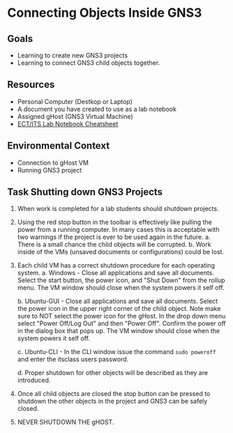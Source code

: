 # Connecting Objects Inside GNS3

## Goals
- Learning to create new GNS3 projects
- Learning to connect GNS3 child objects together.

## Resources
- Personal Computer (Destkop or Laptop)
- A document you have created to use as a lab notebook
- Assigned gHost (GNS3 Virtual Machine)
- [ECT/ITS Lab Notebook Cheatsheet](https://github.com/OHIO-ECT/Lab-Notebook-Cheat-Sheet)

## Environmental Context
- Connection to gHost VM
- Running GNS3 project

## Task Shutting down GNS3 Projects

1. When work is completed for a lab students should shutdown projects.

2. Using the red stop button in the toolbar is effectively like pulling the power from a running computer.  In many cases this is acceptable with two warnings if the project is ever to be used again in the future.
    a.  There is a small chance the child objects will be corrupted. 
    b.  Work inside of the VMs (unsaved documents or configurations) could be lost.

3. Each child VM has a correct shutdown procedure for each operating system.
    a. Windows - Close all applications and save all documents.  Select the start button, the power icon, and "Shut Down" from the rollup menu.  The VM window should close when the system powers it self off.

    b. Ubuntu-GUI - Close all applications and save all documents.  Select the power icon in the upper right corner of the child object.  Note make sure to NOT select the power icon for the gHost.  In the drop down menu select "Power Off/Log Out" and then "Power Off".  Confirm the power off in the dialog box that pops up.  The VM window should close when the system powers it self off.

    c. Ubuntu-CLI - In the CLI window issue the command ``sudo poweroff`` and enter the itsclass users password.

    d. Proper shutdown for other objects will be described as they are introduced.

4. Once all child objects are closed the stop button can be pressed to shutdown the other objects in the project and GNS3 can be safely closed.

5. NEVER SHUTDOWN THE gHOST.


